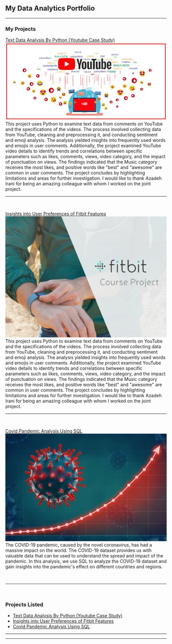 ## My Data Analytics Portfolio


---

### My Projects

[Text Data Analysis By Python (Youtube Case Study)](https://www.linkedin.com/pulse/text-data-analysis-python-youtube-case-study-nariman-jafarieshlaghi)
<img src="images/Headline_youtubecasestudy.png?raw=true"/>
<br>
This project uses Python to examine text data from comments on YouTube and the specifications of the videos. The process involved collecting data from YouTube, cleaning and preprocessing it, and conducting sentiment and emoji analysis. The analysis yielded insights into frequently used words and emojis in user comments. Additionally, the project examined YouTube video details to identify trends and correlations between specific parameters such as likes, comments, views, video category, and the impact of punctuation on views. The findings indicated that the Music category receives the most likes, and positive words like "best" and "awesome" are common in user comments. The project concludes by highlighting limitations and areas for further investigation. 
I would like to thank Azadeh Irani for being an amazing colleague with whom I worked on the joint project.
<br>
<hr>
<br>

[Insights into User Preferences of Fitbit Features](https://www.kaggle.com/code/snowholt/insights-into-user-preferences-of-fitbit-features)
<img src="images/cover_project1.jpg?raw=true"/>
<br>
This project uses Python to examine text data from comments on YouTube and the specifications of the videos. The process involved collecting data from YouTube, cleaning and preprocessing it, and conducting sentiment and emoji analysis. The analysis yielded insights into frequently used words and emojis in user comments. Additionally, the project examined YouTube video details to identify trends and correlations between specific parameters such as likes, comments, views, video category, and the impact of punctuation on views. The findings indicated that the Music category receives the most likes, and positive words like "best" and "awesome" are common in user comments. The project concludes by highlighting limitations and areas for further investigation. 
I would like to thank Azadeh Irani for being an amazing colleague with whom I worked on the joint project.
<br>
<hr>
<br>

[Covid Pandemic Analysis Using SQL](https://www.linkedin.com/pulse/covid-pandemic-analysis-using-sql-nariman-jafarieshlaghi/)
<img src="images/cover_project2.jpg?raw=true"/>
<br>
The COVID-19 pandemic, caused by the novel coronavirus, has had a massive impact on the world. The COVID-19 dataset provides us with valuable data that can be used to understand the spread and impact of the pandemic. In this analysis, we use SQL to analyze the COVID-19 dataset and gain insights into the pandemic's effect on different countries and regions.

<br>
<hr>
<br>


### Projects Listed


- [Text Data Analysis By Python (Youtube Case Study)](https://www.linkedin.com/pulse/text-data-analysis-python-youtube-case-study-nariman-jafarieshlaghi)
- [Insights into User Preferences of Fitbit Features](https://www.kaggle.com/code/snowholt/insights-into-user-preferences-of-fitbit-features)
- [Covid Pandemic Analysis Using SQL](https://www.linkedin.com/pulse/covid-pandemic-analysis-using-sql-nariman-jafarieshlaghi/)

---




---

